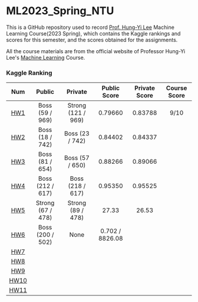 # ML2023_Spring_NTU

This is a GitHub repository used to record [Prof. Hung-Yi Lee](https://speech.ee.ntu.edu.tw/~hylee/index.php) Machine Learning Course(2023 Spring), which contains the Kaggle rankings and scores for this semester, and the scores obtained for the assignments. 

All the course materials are from the official website of Professor Hung-Yi Lee's [Machine Learning](https://speech.ee.ntu.edu.tw/~hylee/ml/2023-spring.php) Course.

### Kaggle Ranking

|                              Num                               |     Public       |      Private       |  Public Score  |  Private Score | Course Score |
|:--------------------------------------------------------------:|:----------------:|:------------------:|:--------------:|:--------------:|:------------:|
|  [HW1](https://www.kaggle.com/competitions/ml2023spring-hw1/)  | Boss (59 / 969)  | Strong (121 / 969) | 0.79660        |  0.83788       |  9/10        |
|  [HW2](https://www.kaggle.com/competitions/ml2023spring-hw2/)  | Boss (18 / 742)  | Boss (23 / 742)    | 0.84402        |  0.84337       ||
|  [HW3](https://www.kaggle.com/competitions/ml2023spring-hw3/)  | Boss (81 / 654)  | Boss (57 / 650)    | 0.88266        |  0.89066       ||
|  [HW4](https://www.kaggle.com/competitions/ml2023springhw4)    | Boss (212 / 617) | Boss (218 / 617)   | 0.95350        |  0.95525       ||
|  [HW5](https://ml.ee.ntu.edu.tw/homeworks/1/description/)      | Strong (67 / 478)| Strong (89 / 478)  | 27.33          |  26.53         ||
|  [HW6](https://ml.ee.ntu.edu.tw/homeworks/2/description/)      | Boss (200 / 502) | None               | 0.702 / 8826.08|                ||
|  [HW7](https://www.kaggle.com/competitions/ml2023spring-hw7/)  |                  |                    |                |                ||
|  [HW8](https://www.kaggle.com/competitions/ml2023spring-hw8/)  |                  |                    |                |                ||
|  [HW9](https://www.kaggle.com/competitions/ml2023spring-hw9/)  |                  |                    |                |                ||
| [HW10](https://www.kaggle.com/competitions/ml2023spring-hw10/) |                  |                    |                |                ||
| [HW11](https://www.kaggle.com/competitions/ml2023spring-hw11/) |                  |                    |                |                ||
